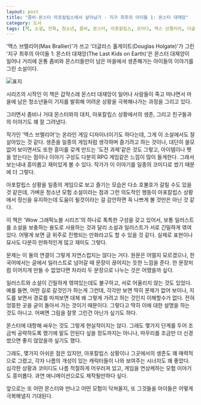 ```yaml
---
layout: post
title: "좀비-몬스터 아포칼립스에서 살아남기 - 지구 최후의 아이들 1: 몬스터 대재앙"
category: 도서
tags: [책, 소설, 만화, 청소년, 좀비, 몬스터, 아포칼립스, 코미디, 맥스 브랠리어, 더글라스 홀게이트, 심연희, Wow 그래픽노블, 보물창고, 푸른책들, 서평]
---
```


'맥스 브랠리어(Max Brallier)'가 쓰고
'더글라스 홀게이트(Douglas Holgate)'가 그린
'지구 최후의 아이들 1: 몬스터 대재앙(The Last Kids on Earth)'은
몬스터 대재앙이 일어나 거리에 온통 좀비와 몬스터들만이 남은 마을에서 생존해가는 아이들의 이야기를 그린 소설이다.

![표지](https://lh3.googleusercontent.com/upAjEOSWrDFGZ3-UMruiXMjlmT6F6gShKWX0vc-sFqX_tXOBRSodHYjFF08XLCiagHpbNt18dKybaw=s480)

시리즈의 시작인 이 책은 갑작스레 몬스터 대재앙이 일어나 사람들이 죽고 떠나면서
마을에 남은 청소년들이 기지를 발휘해 어려운 상황을 극복해나가는 과정을 그리고 있다.

그러면서 좀비나 거대 몬스터와의 대치,
아포칼립스 상황에서의 생존,
그리고 친구들과의 이야기도 꽤 잘 그려냈다.

작가인 '맥스 브랠리어'는 온라인 게임 디자이너이기도 하다는데,
그게 이 소설에서도 잘 살아있는 것 같다.
생존을 일종의 게임처럼 생각하며 즐기려고 하는 것이나,
대단히 쓸모없어 보이면서도 또한 흥미를 갖게 만드는 '도전 과제'같은 것도 그렇고,
아이템이나 펫을 얻는다는 점이나
이야기 구성도 다분히 RPG 게임같은 느낌이 많이 들게한다.
그래서 보는내내 흥미롭고 재미있게 볼 수 있다.
작가가 이 이야기를 일종의 코미디로 썼기 때문에 더 그렇다.

아포칼립스 상황을 일종의 게임으로 보고 즐기는 모습은 다소 호불호가 갈릴 수도 있을 것 같은데,
가벼운 청소년 모험 소설이라는 점과
그런 의도적인 행동이 아포칼립스 상황에서 정신을 유지하는데 도움이 될것이라는 걸 감안하면
꼭 나쁘게 볼 것만은 아닌 것 같다.

이 책은 'Wow 그래픽노블 시리즈'의 하나로 톡특한 구성을 갖고 있어서,
보통 일러스트를 소설을 보충하는 용도로 사용하는 것과 달리
소설과 일러스트가 서로 긴밀하게 엮여있다.
어떻게 보면 글 위주로 진행되는 만화라고도 할 수 있을 것 같다.
실제로 표현이나 묘사도 다분히 만화적인게 많고 재미도 그렇다.

문제는 이 둘의 연결이 그렇게 자연스럽지는 않다는 거다.
원문은 어떨지 모르겠으나, 한국어에서는 글에서 일러스트로 넘어갈 때
문장이 끊어지는 듯한 느낌을 준다.
한 문장처럼 이어지게 만들 수 없었다면 차라리 두 문장으로 나누는 것은 어땠을까 싶다.

일러스트와 소설이 긴밀하게 엮여있는데도 불구하고,
서로 어울리지 않는 것도 있었다.
예를 들면, 어떤 길로 갈것인가 하는게 그런데,
각각만 보면 딱히 문제가 없어 보이나,
지도를 보면서 경로를 따져보면 대체 왜 그렇게 가려고 하는 것인지 이해할수가 없다.
전혀 엉뚱한 곳을 굳이 돌아서 가는 것이기 때문이다.
그렇다고 딱히 이에 대한 설명을 하는 것도 아니고.
어쩌면 그림을 잘못 그린건 아닌가 싶기도 하다.

몬스터에 대항해 싸우는 것도 그렇게 현실적이지는 않다.
그래도 몇가지 단계를 두어
조금씩 공략하도록 했기에 말도 안된다 싶을 정도까지는 아니나,
마무리를 조금만 더 신경썼으면 좋지 않았을까 싶기도 했다.

그래도, 몇가지 아쉬운 점은 있지만,
아포칼립스 상황이나 그곳에서의 생존도 꽤 매력적으로 그렸고,
각자 나름의 개성이 있는 캐릭터들이 나와 보여주는 시너지도 꽤 좋았다.
심각한 상황과 코미디도 나름 적절하게 어우러져 있고,
게임을 연상케하는 모험 이야기도 흥미롭다.
과연 애니메이션으로도 제작될만하다 싶다.

앞으로는 또 어떤 몬스터와 만나고 어떤 모험이 닥쳐올지,
또 그것들을 아이들은 어떻게 극복해낼지 기대된다.
